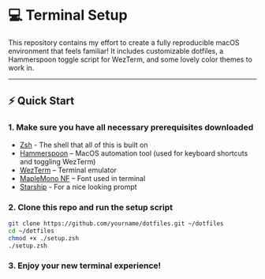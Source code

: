 # 💻 Terminal Setup

This repository contains my effort to create a fully reproducible macOS environment that feels familiar! It includes customizable dotfiles, a Hammerspoon toggle script for WezTerm, and some lovely color themes to work in.

---

## ⚡️ Quick Start


### 1. Make sure you have all necessary prerequisites downloaded

- [Zsh](https://github.com/ohmyzsh/ohmyzsh/wiki/Installing-ZSH) - The shell that all of this is built on
- [Hammerspoon](https://www.hammerspoon.org/) – MacOS automation tool (used for keyboard shortcuts and toggling WezTerm)
- [WezTerm](https://wezfurlong.org/wezterm/) –  Terminal emulator
- [MapleMono NF](https://github.com/subframe7536/maple-font?tab=readme-ov-file) – Font used in terminal
- [Starship](https://starship.rs) - For a nice looking prompt

### 2. Clone this repo and run the setup script

```bash
git clone https://github.com/yourname/dotfiles.git ~/dotfiles
cd ~/dotfiles
chmod +x ./setup.zsh
./setup.zsh
```

### 3. Enjoy your new terminal experience!

